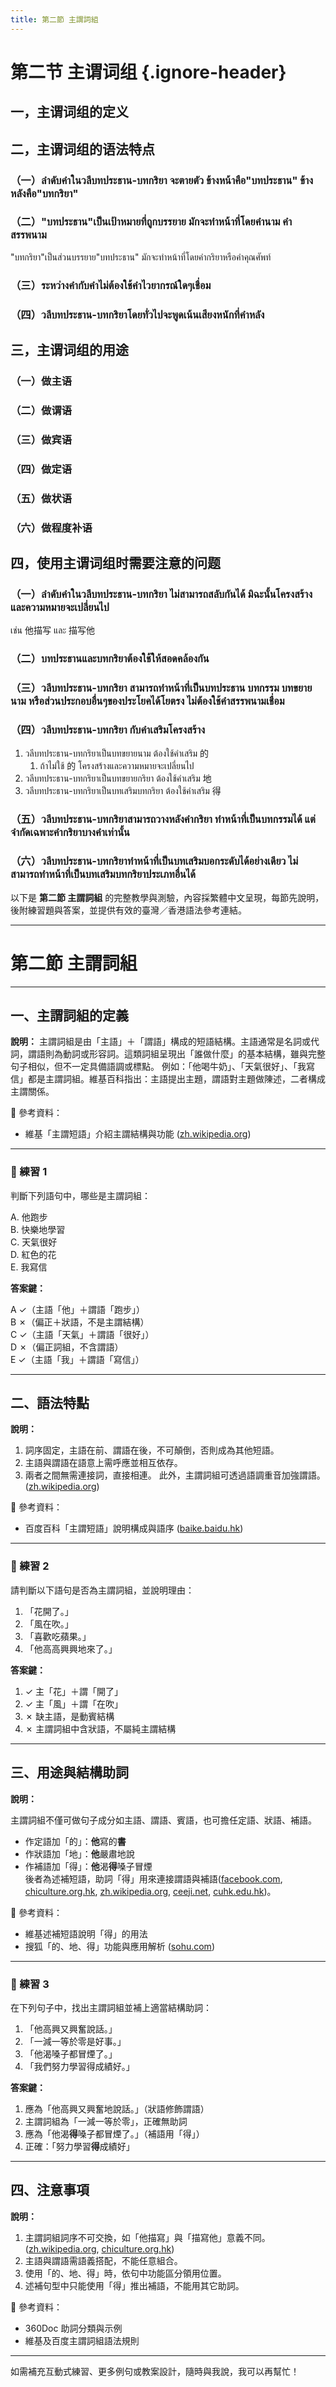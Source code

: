 ```yaml
---
title: 第二節 主謂詞組
---
```


<Collapse>

# 第二节 主谓词组 {.ignore-header}

## 一，主谓词组的定义

## 二，主谓词组的语法特点

### （一）ลำดับคำในวลีบทประธาน-บทกริยา จะตายตัว ข้างหน้าคือ"บทประธาน" ข้างหลังคือ"บทกริยา"

### （二）"บทประธาน"เป็นเป้าหมายที่ถูกบรรยาย มักจะทำหน้าที่โดยคำนาม คำสรรพนาม

"บทกริยา"เป็นส่วนบรรยาย"บทประธาน" มักจะทำหน้าที่โดยคำกริยาหรือคำคุณศัพท์

### （三）ระหว่างคำกับคำไม่ต้องใช้คำไวยากรณ์ใดๆเชื่อม

### （四）วลีบทประธาน-บทกริยาโดยทั่วไปจะพูดเน้นเสียงหนักที่คำหลัง

## 三，主谓词组的用途

### （一）做主语

### （二）做谓语

### （三）做宾语

### （四）做定语

### （五）做状语

### （六）做程度补语

## 四，使用主谓词组时需要注意的问题

### （一）ลำดับคำในวลีบทประธาน-บทกริยา ไม่สามารถสลับกันได้ มิฉะนั้นโครงสร้างและความหมายจะเปลี่ยนไป

เช่น 他描写 และ 描写他

### （二）บทประธานและบทกริยาต้องใช้ให้สอดคล้องกัน

### （三）วลีบทประธาน-บทกริยา สามารถทำหน้าที่เป็นบทประธาน บทกรรม บทขยายนาม หรือส่วนประกอบอื่นๆของประโยคได้โยตรง ไม่ต้องใช้คำสรรพนามเชื่อม

### （四）วลีบทประธาน-บทกริยา กับคำเสริมโครงสร้าง

1. วลีบทประธาน-บทกริยาเป็นบทขยายนาม ต้องใช้คำเสริม 的
   1. ถ้าไม่ใช้ 的 โครงสร้างและความหมายจะเปลี่ยนไป
2. วลีบทประธาน-บทกริยาเป็นบทขยายกริยา ต้องใช้คำเสริม 地
3. วลีบทประธาน-บทกริยาเป็นบทเสริมบทกริยา ต้องใช้คำเสริม 得

### （五）วลีบทประธาน-บทกริยาสามารถวางหลังคำกริยา ทำหน้าที่เป็นบทกรรมได้ แต่จำกัดเฉพาะคำกริยาบางคำเท่านั้น

### （六）วลีบทประธาน-บทกริยาทำหน้าที่เป็นบทเสริมบอกระดับได้อย่างเดียว ไม่สามารถทำหน้าที่เป็นบทเสริมบทกริยาประเภทอื่นได้

</Collapse>

以下是 **第二節 主謂詞組** 的完整教學與測驗，內容採繁體中文呈現，每節先說明，後附練習題與答案，並提供有效的臺灣／香港語法參考連結。

---

# 第二節 主謂詞組

---

## 一、主謂詞組的定義

**說明：**
主謂詞組是由「主語」＋「謂語」構成的短語結構。主語通常是名詞或代詞，謂語則為動詞或形容詞。這類詞組呈現出「誰做什麼」的基本結構，雖與完整句子相似，但不一定具備語調或標點。
例如：「他喝牛奶」、「天氣很好」、「我寫信」都是主謂詞組。維基百科指出：主語提出主題，謂語對主題做陳述，二者構成主謂關係。

📘 參考資料：

* 維基「主謂短語」介紹主謂結構與功能 ([zh.wikipedia.org][1])

---

### 📝 練習 1

判斷下列語句中，哪些是主謂詞組：

A. 他跑步<br/>
B. 快樂地學習<br/>
C. 天氣很好<br/>
D. 紅色的花<br/>
E. 我寫信

**答案鍵：**

A ✓（主語「他」＋謂語「跑步」）<br/>
B ✗（偏正＋狀語，不是主謂結構）<br/>
C ✓（主語「天氣」＋謂語「很好」）<br/>
D ✗（偏正詞組，不含謂語）<br/>
E ✓（主語「我」＋謂語「寫信」）

---

## 二、語法特點

**說明：**

1. 詞序固定，主語在前、謂語在後，不可顛倒，否則成為其他短語。
2. 主語與謂語在語意上需呼應並相互依存。
3. 兩者之間無需連接詞，直接相連。
   此外，主謂詞組可透過語調重音加強謂語。([zh.wikipedia.org][2])

📘 參考資料：

* 百度百科「主謂短語」說明構成與語序 ([baike.baidu.hk][3])

---

### 📝 練習 2

請判斷以下語句是否為主謂詞組，並說明理由：

1. 「花開了。」
2. 「風在吹。」
3. 「喜歡吃蘋果。」
4. 「他高高興興地來了。」

**答案鍵：**

1. ✓ 主「花」＋謂「開了」
2. ✓ 主「風」＋謂「在吹」
3. ✗ 缺主語，是動賓結構
4. ✗ 主謂詞組中含狀語，不屬純主謂結構

---

## 三、用途與結構助詞

**說明：**

主謂詞組不僅可做句子成分如主語、謂語、賓語，也可擔任定語、狀語、補語。

* 作定語加「的」：**他**寫的**書**
* 作狀語加「地」：**他**嚴肅地說
* 作補語加「得」：**他**渴**得**嗓子冒煙<br/>
  後者為述補短語，助詞「得」用來連接謂語與補語([facebook.com][4], [chiculture.org.hk][5], [zh.wikipedia.org][6], [ceeji.net][7], [cuhk.edu.hk][8])。

📘 參考資料：

* 維基述補短語說明「得」的用法&#x20;
* 搜狐「的、地、得」功能與應用解析 ([sohu.com][9])

---

### 📝 練習 3

在下列句子中，找出主謂詞組並補上適當結構助詞：

1. 「他高興又興奮說話。」
2. 「一減一等於零是好事。」
3. 「他渴嗓子都冒煙了。」
4. 「我們努力學習得成績好。」

**答案鍵：**

1. 應為「他高興又興奮地說話。」（狀語修飾謂語）
2. 主謂詞組為「一減一等於零」，正確無助詞
3. 應為「他渴**得**嗓子都冒煙了。」（補語用「得」）
4. 正確：「努力學習**得**成績好」

---

## 四、注意事項

**說明：**

1. 主謂詞組詞序不可交換，如「他描寫」與「描寫他」意義不同。([zh.wikipedia.org][1], [chiculture.org.hk][5])
2. 主語與謂語需語義搭配，不能任意組合。
3. 使用「的、地、得」時，依句中功能區分領用位置。
4. 述補句型中只能使用「得」推出補語，不能用其它助詞。

📘 參考資料：

* 360Doc 助詞分類與示例&#x20;
* 維基及百度主謂詞組語法規則&#x20;

---

如需補充互動式練習、更多例句或教案設計，隨時與我說，我可以再幫忙！

[1]: https://zh.wikipedia.org/wiki/%E4%B8%BB%E8%AC%82%E7%9F%AD%E8%AA%9E?utm_source=chatgpt.com "主謂短語"
[2]: https://zh.wikipedia.org/zh-tw/%E5%81%8F%E6%AD%A3%E7%9F%AD%E8%AA%9E?utm_source=chatgpt.com "偏正短語- 維基百科，自由的百科全書"
[3]: https://baike.baidu.hk/item/%E4%B8%BB%E8%AC%82%E7%9F%AD%E8%AA%9E/3357897?utm_source=chatgpt.com "主谓短语_百度百科"
[4]: https://www.facebook.com/100064200752832/posts/%E5%AD%97%E8%A9%9E%E7%9A%84%E5%9C%B0%E5%BE%97%E7%B3%BE%E7%B5%90%E4%B8%89%E5%85%84%E5%BC%9F%E5%9C%A8%E8%AA%9E%E5%8F%A5%E4%B8%AD%E4%BD%9C%E7%82%BA%E7%B5%90%E6%A7%8B%E5%8A%A9%E8%A9%9E%E7%9A%84%E7%9A%84%E5%9C%B0%E5%BE%97%E7%94%A8%E6%B3%95%E7%B6%93%E5%B8%B8%E9%81%AD%E5%88%B0%E6%B7%B7%E6%B7%86%E7%9A%84%E5%9C%B0%E5%8D%80%E5%88%A5%E8%BC%83%E5%AE%B9%E6%98%93%E4%BD%86%E7%9A%84%E5%BE%97%E5%89%87%E5%B8%B8%E8%A6%8B%E8%AA%A4%E7%94%A8%E7%B5%90%E6%A7%8B%E6%BC%82%E4%BA%AE%E7%9A%84%E5%A5%B3%E4%BA%BA%E9%80%99%E5%80%8B%E7%9F%AD%E8%AA%9E%E8%A3%A1%E5%BD%A2%E5%AE%B9%E8%A9%9E%E4%B8%8D%E6%98%AF%E6%BC%82%E4%BA%AE%E7%9A%84%E8%80%8C%E6%98%AF%E6%BC%82%E4%BA%AE%E7%9A%84%E6%98%AF%E7%B5%90%E6%A7%8B%E5%8A%A9%E8%A9%9E%E5%85%A9%E8%80%85%E7%B5%90/456196565124424/?utm_source=chatgpt.com "得」是結構助詞，兩者結合用以修飾前面的形容詞「漂亮 ... - Facebook"
[5]: https://chiculture.org.hk/tc/china-five-thousand-years/2070?utm_source=chatgpt.com "現代漢語語法 - 中國文化研究院"
[6]: https://zh.wikipedia.org/zh-hant/%E4%B8%BB%E8%AC%82%E7%9F%AD%E8%AA%9E?utm_source=chatgpt.com "主謂短語- 維基百科，自由的百科全書"
[7]: https://ceeji.net/zh-hant/blog/%E7%9F%AD%E8%AF%AD%E7%BB%93%E6%9E%84%E7%9A%84%E5%88%92%E5%88%86/?utm_source=chatgpt.com "短語結構的劃分| 宁心勉学"
[8]: https://www.cuhk.edu.hk/ics/clrc/crcl_34/gao.pdf?utm_source=chatgpt.com "[PDF] 語組的功能分類"
[9]: https://www.sohu.com/a/132551218_488898?utm_source=chatgpt.com "浅谈结构助词“的、地、得”的语法意义及用法 - 搜狐"
